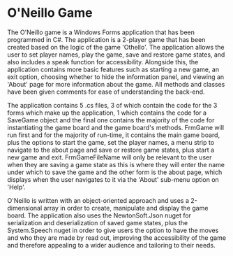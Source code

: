 # O'Neillo Game
The O'Neillo game is a Windows Forms application that has been programmed in C#. The application is a 2-player game that has been created based on the logic of the game 'Othello'. The application allows the user to set player names, play the game, save and restore game states, and also includes a speak function for accessibility. Alongside this, the application contains more basic features such as starting a new game, an exit option, choosing whether to hide the information panel, and viewing an 'About' page for more information about the game. All methods and classes have been given comments for ease of understanding the back-end.

The application contains 5 .cs files, 3 of which contain the code for the 3 forms which make up the application, 1 which contains the code for a SaveGame object and the final one contains the majority of the code for instantiating the game board and the game board's methods. FrmGame will run first and for the majority of run-time, it contains the main game board, plus the options to start the game, set the player names, a menu strip to navigate to the about page and save or restore game states, plus start a new game and exit. FrmGameFileName will only be relevant to the user when they are saving a game state as this is where they will enter the name under which to save the game and the other form is the about page, which displays when the user navigates to it via the 'About' sub-menu option on 'Help'.

O'Neillo is written with an object-oriented approach and uses a 2-dimensional array in order to create, manipulate and display the game board. The application also uses the NewtonSoft.Json nuget for serialization and deserialization of saved game states, plus the System.Speech nuget in order to give users the option to have the moves and who they are made by read out, improving the accessibility of the game and therefore appealing to a wider audience and tailoring to their needs.
